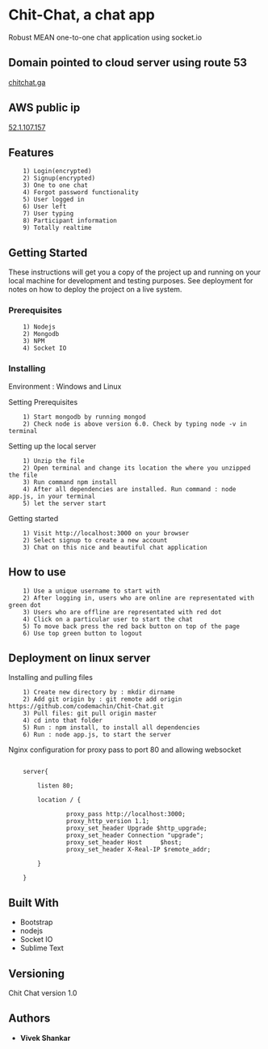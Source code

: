 # Chit-Chat, a chat app

Robust MEAN one-to-one chat application using socket.io

## Domain pointed to cloud server using route 53

[chitchat.ga](http://chitchat.ga "chat app")

## AWS public ip

[52.1.107.157](http://52.1.107.157 "chat app")

## Features

		1) Login(encrypted)
		2) Signup(encrypted)
		3) One to one chat
		4) Forgot password functionality
		5) User logged in
		6) User left
		7) User typing
		8) Participant information
		9) Totally realtime

## Getting Started

These instructions will get you a copy of the project up and running on your local machine for development and testing purposes. See deployment for notes on how to deploy the project on a live system.

### Prerequisites

		1) Nodejs
		2) Mongodb
		3) NPM
		4) Socket IO

### Installing

Environment : Windows and Linux

Setting Prerequisites

```
	1) Start mongodb by running mongod
	2) Check node is above version 6.0. Check by typing node -v in terminal
```

Setting up the local server

```
	1) Unzip the file
	2) Open terminal and change its location the where you unzipped the file
	3) Run command npm install
	4) After all dependencies are installed. Run command : node app.js, in your terminal
	5) let the server start
```

Getting started

```
	1) Visit http://localhost:3000 on your browser
	2) Select signup to create a new account
	3) Chat on this nice and beautiful chat application
```

## How to use

```
	1) Use a unique username to start with
	2) After logging in, users who are online are representated with green dot
	3) Users who are offline are representated with red dot 
	4) Click on a particular user to start the chat
	5) To move back press the red back button on top of the page
	6) Use top green button to logout
```



## Deployment on linux server

Installing and pulling files

```
	1) Create new directory by : mkdir dirname
	2) Add git origin by : git remote add origin https://github.com/codemachin/Chit-Chat.git
	3) Pull files: git pull origin master  
	4) cd into that folder
	5) Run : npm install, to install all dependencies
	6) Run : node app.js, to start the server
```

Nginx configuration for proxy pass to port 80 and allowing websocket

```

	server{

	    listen 80;

	    location / {

	            proxy_pass http://localhost:3000;
	            proxy_http_version 1.1;
	            proxy_set_header Upgrade $http_upgrade;
	            proxy_set_header Connection "upgrade";
	            proxy_set_header Host     $host;
	            proxy_set_header X-Real-IP $remote_addr;

	    }

	}

```

## Built With

* Bootstrap
* nodejs
* Socket IO
* Sublime Text

## Versioning

Chit Chat version 1.0

## Authors

* **Vivek Shankar** 

